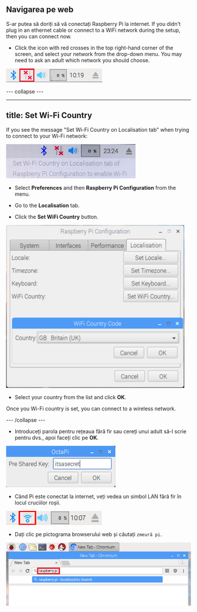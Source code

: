 ## Navigarea pe web

S-ar putea să doriți să vă conectați Raspberry Pi la internet. If you didn't plug in an ethernet cable or connect to a WiFi network during the setup, then you can connect now.

+ Click the icon with red crosses in the top right-hand corner of the screen, and select your network from the drop-down menu. You may need to ask an adult which network you should choose.

![No wifi](images/no-wifi.png)

\--- collapse \---

* * *

## title: Set Wi-Fi Country

If you see the message "Set Wi-Fi Country on Localisation tab" when trying to connect to your Wi-Fi network:

![set wifi country](images/pi-set-wifi-country.png)

+ Select **Preferences** and then **Raspberry Pi Configuration** from the menu.

+ Go to the **Localisation** tab.

+ Click the **Set WiFi Country** button.

![select wifi country](images/pi-select-wifi-country.png)

+ Select your country from the list and click **OK**.

Once you Wi-Fi country is set, you can connect to a wireless network.

\--- /collapse \---

+ Introduceți parola pentru rețeaua fără fir sau cereți unui adult să-l scrie pentru dvs., apoi faceți clic pe **OK**.

![Type in password](images/type-password.png)

+ Când Pi este conectat la internet, veți vedea un simbol LAN fără fir în locul cruciilor roșii.

![screenshot](images/pi-wifi.png)

+ Dați clic pe pictograma browserului web și căutați `zmeură pi`.

![screenshot](images/pi-browser.png)